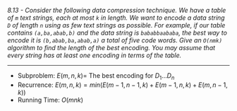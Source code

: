 *8.13 - Consider the following data compression technique. We have a table of `m` text strings, each at most `k` in length. We want to encode a data string `D` of length `n` using as few text strings as possible. For example, if our table contains `(a,ba,abab,b)` and the data string is `bababbaababa`, the best way to encode it is `(b,abab,ba,abab,a)` a total of five code words. Give an `O(nmk)` algorithm to find the length of the best encoding. You may assume that every string has at least one encoding in terms of the table.*
***
- Subproblem: $E(m,n,k) =$ The best encoding for $D_1 \dots D_n$
- Recurrence: $E(m,n,k) = min(E(m-1,n-1,k)+E(m-1,n,k)+E(m,n-1,k))$
- Running Time: $O(mnk)$  
